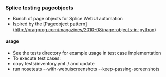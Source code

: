 ### Splice testing pageobjects
* Bunch of page objects for Splice WebUI automation
* Ispired by the [Pageobject pattern] (http://pragprog.com/magazines/2010-08/page-objects-in-python)


#### usage
* See the tests directory for example usage in test case implementation
* To execute test cases:
 * copy tests/inventory.yml ./ and update
 * run nosetests --with-webuiscreenshots --keep-passing-screenshots
